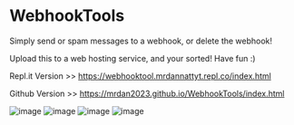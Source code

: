 # WebhookTools
Simply send or spam messages to a webhook, or delete the webhook!

Upload this to a web hosting service, and your sorted! Have fun :)

Repl.it Version >> https://webhooktool.mrdannattyt.repl.co/index.html
  
Github Version >> https://mrdan2023.github.io/WebhookTools/index.html

![image](https://github.com/MrDan2023/WebhookTools/assets/101948012/d1f97383-dc92-40b6-b476-57ab46029a64)
![image](https://github.com/MrDan2023/WebhookTools/assets/101948012/ec5eb019-7f2c-477c-9b99-069672821204)
![image](https://github.com/MrDan2023/WebhookTools/assets/101948012/35ded196-32ab-4c17-b283-4bdad3d34690)
![image](https://github.com/MrDan2023/WebhookTools/assets/101948012/2d2d2bde-9cf7-4876-8b5e-737c03809f95)
